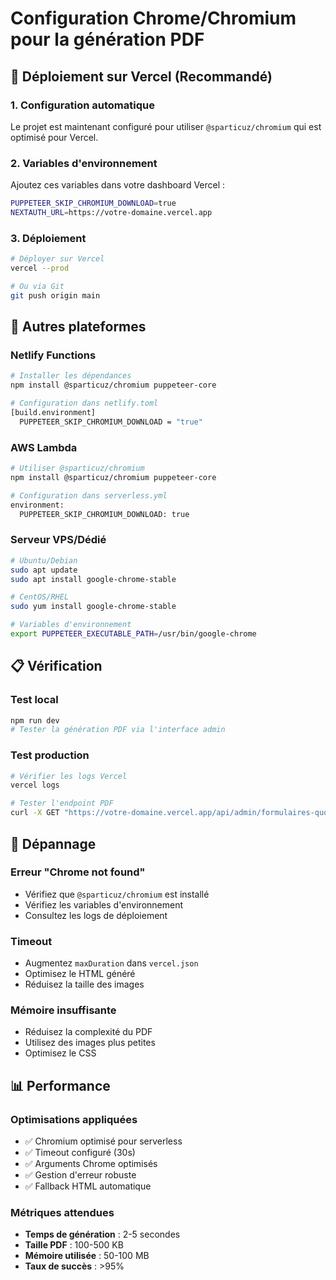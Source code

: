 # Configuration Chrome/Chromium pour la génération PDF

## 🚀 Déploiement sur Vercel (Recommandé)

### 1. Configuration automatique
Le projet est maintenant configuré pour utiliser `@sparticuz/chromium` qui est optimisé pour Vercel.

### 2. Variables d'environnement
Ajoutez ces variables dans votre dashboard Vercel :

```bash
PUPPETEER_SKIP_CHROMIUM_DOWNLOAD=true
NEXTAUTH_URL=https://votre-domaine.vercel.app
```

### 3. Déploiement
```bash
# Déployer sur Vercel
vercel --prod

# Ou via Git
git push origin main
```

## 🔧 Autres plateformes

### Netlify Functions
```bash
# Installer les dépendances
npm install @sparticuz/chromium puppeteer-core

# Configuration dans netlify.toml
[build.environment]
  PUPPETEER_SKIP_CHROMIUM_DOWNLOAD = "true"
```

### AWS Lambda
```bash
# Utiliser @sparticuz/chromium
npm install @sparticuz/chromium puppeteer-core

# Configuration dans serverless.yml
environment:
  PUPPETEER_SKIP_CHROMIUM_DOWNLOAD: true
```

### Serveur VPS/Dédié
```bash
# Ubuntu/Debian
sudo apt update
sudo apt install google-chrome-stable

# CentOS/RHEL
sudo yum install google-chrome-stable

# Variables d'environnement
export PUPPETEER_EXECUTABLE_PATH=/usr/bin/google-chrome
```

## 📋 Vérification

### Test local
```bash
npm run dev
# Tester la génération PDF via l'interface admin
```

### Test production
```bash
# Vérifier les logs Vercel
vercel logs

# Tester l'endpoint PDF
curl -X GET "https://votre-domaine.vercel.app/api/admin/formulaires-quotidiens/[id]/reponses/[reponseId]/pdf"
```

## 🐛 Dépannage

### Erreur "Chrome not found"
- Vérifiez que `@sparticuz/chromium` est installé
- Vérifiez les variables d'environnement
- Consultez les logs de déploiement

### Timeout
- Augmentez `maxDuration` dans `vercel.json`
- Optimisez le HTML généré
- Réduisez la taille des images

### Mémoire insuffisante
- Réduisez la complexité du PDF
- Utilisez des images plus petites
- Optimisez le CSS

## 📊 Performance

### Optimisations appliquées
- ✅ Chromium optimisé pour serverless
- ✅ Timeout configuré (30s)
- ✅ Arguments Chrome optimisés
- ✅ Gestion d'erreur robuste
- ✅ Fallback HTML automatique

### Métriques attendues
- **Temps de génération** : 2-5 secondes
- **Taille PDF** : 100-500 KB
- **Mémoire utilisée** : 50-100 MB
- **Taux de succès** : >95%
